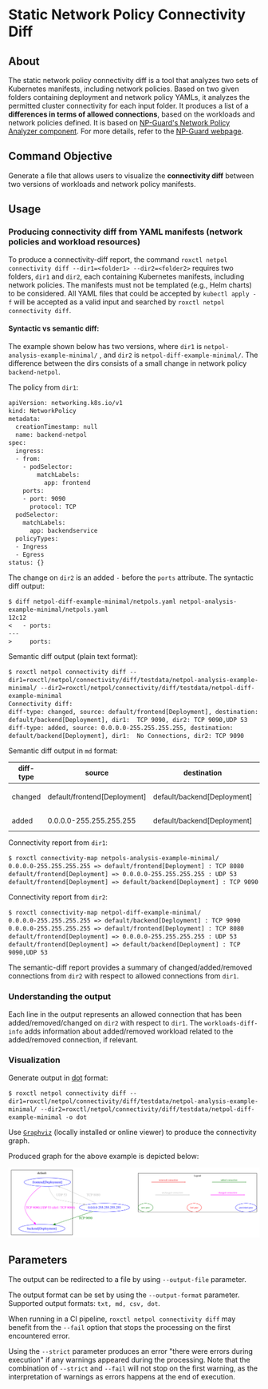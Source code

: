 # Static Network Policy Connectivity Diff

## About

The static network policy connectivity diff is a tool that analyzes two sets of Kubernetes manifests, including network policies.
Based on two given folders containing deployment and network policy YAMLs, it analyzes the permitted cluster connectivity for each input folder.
It produces a list of a **differences in terms of allowed connections**, based on the workloads and network policies defined.
It is based on [NP-Guard's Network Policy Analyzer component](https://github.com/np-guard/netpol-analyzer). For more details, refer to the [NP-Guard webpage](https://np-guard.github.io/).

## Command Objective

Generate a file that allows users to visualize the **connectivity diff** between two versions of workloads and network policy manifests.

## Usage

### Producing connectivity diff from YAML manifests (network policies and workload resources)

To produce a connectivity-diff report, the command `roxctl netpol connectivity diff --dir1=<folder1> --dir2=<folder2>` requires two folders, `dir1` and `dir2`, each containing Kubernetes manifests, including network policies.
The manifests must not be templated (e.g., Helm charts) to be considered. All YAML files that could be accepted by `kubectl apply -f` will be accepted as a valid input and searched by `roxctl netpol connectivity diff`.

#### Syntactic vs semantic diff:

The example shown below has two versions, where `dir1` is `netpol-analysis-example-minimal/` , and `dir2` is  `netpol-diff-example-minimal/`.
The difference between the dirs consists of a small change in network policy `backend-netpol`.

The policy from `dir1`:

```
apiVersion: networking.k8s.io/v1
kind: NetworkPolicy
metadata:
  creationTimestamp: null
  name: backend-netpol
spec:
  ingress:
  - from:
    - podSelector:
        matchLabels:
          app: frontend
    ports:
    - port: 9090
      protocol: TCP
  podSelector:
    matchLabels:
      app: backendservice
  policyTypes:
  - Ingress
  - Egress
status: {}

```

The change on `dir2` is an added `-` before the `ports` attribute. The syntactic diff output:
```
$ diff netpol-diff-example-minimal/netpols.yaml netpol-analysis-example-minimal/netpols.yaml
12c12
<   - ports:
---
>     ports:
```

Semantic diff output (plain text format):

```
$ roxctl netpol connectivity diff --dir1=roxctl/netpol/connectivity/diff/testdata/netpol-analysis-example-minimal/ --dir2=roxctl/netpol/connectivity/diff/testdata/netpol-diff-example-minimal
Connectivity diff:
diff-type: changed, source: default/frontend[Deployment], destination: default/backend[Deployment], dir1:  TCP 9090, dir2: TCP 9090,UDP 53
diff-type: added, source: 0.0.0.0-255.255.255.255, destination: default/backend[Deployment], dir1:  No Connections, dir2: TCP 9090
```

Semantic diff output in `md` format:

| diff-type | source | destination | dir1 | dir2 | workloads-diff-info |
|-----------|--------|-------------|------|------|---------------------|
| changed | default/frontend[Deployment] | default/backend[Deployment] | TCP 9090 | TCP 9090,UDP 53 |  |
| added | 0.0.0.0-255.255.255.255 | default/backend[Deployment] | No Connections | TCP 9090 |  |

Connectivity report from `dir1`:
```
$ roxctl connectivity-map netpols-analysis-example-minimal/
0.0.0.0-255.255.255.255 => default/frontend[Deployment] : TCP 8080
default/frontend[Deployment] => 0.0.0.0-255.255.255.255 : UDP 53
default/frontend[Deployment] => default/backend[Deployment] : TCP 9090
```

Connectivity report from `dir2`:
```
$ roxctl connectivity-map netpol-diff-example-minimal/
0.0.0.0-255.255.255.255 => default/backend[Deployment] : TCP 9090
0.0.0.0-255.255.255.255 => default/frontend[Deployment] : TCP 8080
default/frontend[Deployment] => 0.0.0.0-255.255.255.255 : UDP 53
default/frontend[Deployment] => default/backend[Deployment] : TCP 9090,UDP 53
```

The semantic-diff report provides a summary of changed/added/removed connections from `dir2` with respect to allowed connections from `dir1`.

### Understanding the output

Each line in the output represents an allowed connection that has been added/removed/changed on `dir2` with respect to `dir1`.
The `workloads-diff-info` adds information about added/removed workload related to the added/removed connection, if relevant.


### Visualization
Generate output in [dot](https://graphviz.org/doc/info/lang.html) format:
```shell
$ roxctl netpol connectivity diff --dir1=roxctl/netpol/connectivity/diff/testdata/netpol-analysis-example-minimal/ --dir2=roxctl/netpol/connectivity/diff/testdata/netpol-diff-example-minimal -o dot
```

Use [`Graphviz`](https://graphviz.org/) (locally installed or online viewer) to produce the connectivity graph.

Produced graph for the above example is depicted below:

![graph](connectivity-diff-graph-example.svg)


## Parameters

The output can be redirected to a file by using `--output-file` parameter.

The output format can be set by using the `--output-format` parameter. Supported output formats: `txt, md, csv, dot`.

When running in a CI pipeline, `roxctl netpol connectivity diff` may benefit from the `--fail` option that stops the processing on the first encountered error.

Using the `--strict` parameter produces an error "there were errors during execution" if any warnings appeared during the processing. Note that the combination of `--strict` and `--fail` will not stop on the first warning, as the interpretation of warnings as errors happens at the end of execution.
